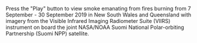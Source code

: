 Press the "Play" button to view smoke emanating from fires burning from 7 September - 30 September 2019 in New South Wales and Queensland with imagery from the Visible Infrared Imaging Radiometer Suite (VIIRS) instrument on board the joint NASA/NOAA Suomi National Polar-orbiting Partnership (Suomi NPP) satellite. 
